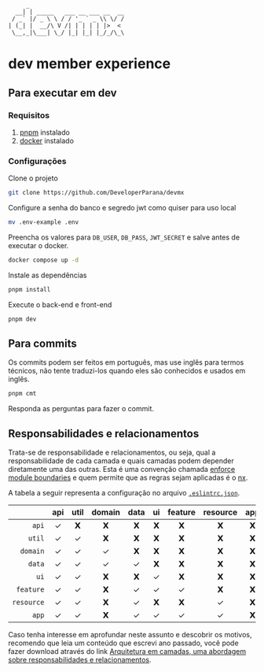 ```
     _
  __| | _____   ___ __ ___ __  __
 / _` |/ _ \ \ / / '_ ` _ \\ \/ /
| (_| |  __/\ V /| | | | | |>  <
 \__,_|\___| \_/ |_| |_| |_/_/\_\
```

# dev member experience

## Para executar em dev

### Requisitos

1. [pnpm](https://pnpm.io/installation) instalado
1. [docker](https://docs.docker.com/engine/install) instalado

### Configurações

Clone o projeto

```sh
git clone https://github.com/DeveloperParana/devmx
```

Configure a senha do banco e segredo jwt como quiser para uso local

```sh
mv .env-example .env
```

Preencha os valores para `DB_USER`, `DB_PASS`, `JWT_SECRET` e salve antes de executar o docker.

```sh
docker compose up -d
```

Instale as dependências

```sh
pnpm install
```

Execute o back-end e front-end

```sh
pnpm dev
```

## Para commits

Os commits podem ser feitos em português, mas use inglês para termos técnicos, não tente traduzi-los quando eles são conhecidos e usados em inglês.

```sh
pnpm cmt
```

Responda as perguntas para fazer o commit.

## Responsabilidades e relacionamentos

Trata-se de responsabilidade e relacionamentos, ou seja, qual a responsabilidade de cada camada e quais camadas podem depender diretamente uma das outras. Esta é uma convenção chamada [enforce module boundaries](https://nx.dev/features/enforce-module-boundaries#enforce-module-boundaries) e quem permite que as regras sejam aplicadas é o [nx](https://nx.dev).

A tabela a seguir representa a configuração no arquivo [`.eslintrc.json`](.eslintrc.json).

|            | api | util | domain | data | ui  | feature | resource | app |
| ---------: | :-: | :--: | :----: | :--: | :-: | :-----: | :------: | :-: |
|      `api` |  ✓  |  𝗫   |   𝗫    |  𝗫   |  𝗫  |    𝗫    |    𝗫     |  𝗫  |
|     `util` |  ✓  |  ✓   |   𝗫    |  𝗫   |  𝗫  |    𝗫    |    𝗫     |  𝗫  |
|   `domain` |  ✓  |  ✓   |   ✓    |  𝗫   |  𝗫  |    𝗫    |    𝗫     |  𝗫  |
|     `data` |  ✓  |  ✓   |   ✓    |  ✓   |  𝗫  |    𝗫    |    𝗫     |  𝗫  |
|       `ui` |  ✓  |  ✓   |   𝗫    |  𝗫   |  ✓  |    𝗫    |    𝗫     |  𝗫  |
|  `feature` |  ✓  |  ✓   |   𝗫    |  ✓   |  ✓  |    ✓    |    𝗫     |  𝗫  |
| `resource` |  ✓  |  ✓   |   𝗫    |  ✓   |  𝗫  |    𝗫    |    ✓     |  𝗫  |
|      `app` |  ✓  |  ✓   |   𝗫    |  ✓   |  ✓  |    ✓    |    ✓     |  𝗫  |

Caso tenha interesse em aprofundar neste assunto e descobrir os motivos, recomendo que leia um conteúdo que escrevi ano passado, você pode fazer download através do link [Arquitetura em camadas, uma abordagem sobre responsabilidades e relacionamentos](https://conteudode.dev/pdf/nx).
